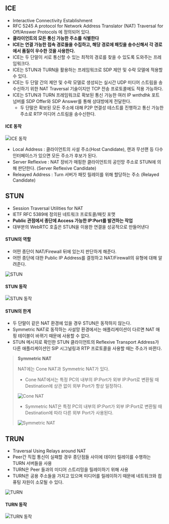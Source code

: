 ## ICE

- Interactive Connectivity Establishment
- RFC 5245 A protocol for Network Address Translator (NAT) Traversal for Off/Answer Protocols 에 정의되어 있다.
- **클라이언트의 모든 통신 가능한 주소를 식별한다**
- **ICE는 연결 가능한 접속 경로들을 수집하고, 해당 경로에 패킷을 송수신해서 각 경로에서 품질이 우수한 것을 사용한다.**
- ICE는 두 단말이 서로 통신할 수 있는 최적의 경로를 찾을 수 있도록 도와주는 프레임워크다.
- ICE는 STUN과 TURN을 활용하는 프레임워크로 SDP 제안 및 수락 모델에 적용할 수 있다.
- ICE는 두 단말 간의 제안 및 수락 모델로 생성되는 실시간 UDP 미디어 스트림을 송수신하기 위한 NAT Traversal 기술이지만 TCP 전송 프로토콜에도 적용 가능하다.
- ICE는 STUN과 TURN 프레임워크로 확보된 통신 가능한 여러 IP wnthdhk 포트 넘버를 SDP Offer와 SDP Answer를 통해 상대방에게 전달한다.
  - 두 단말은 확보된 모든 주소에 대해 P2P 연결성 테스트를 진행하고 통신 가능한 주소로 RTP 미디어 스트림을 송수신한다.

#### ICE 동작

![ICE 동작](./images/01_5.png)

- Local Address : 클라이언트의 사설 주소(Host Candidate), 랜과 무선랜 등 다수 인터페이스가 있으면 모든 주소가 후보가 된다.
- Server Reflexive : NAT 장비가 매핑한 클라이언트의 공인망 주소로 STUN에 의해 판단한다. (Server Reflexive Candidate)
- Releayed Address : Turn 서버가 패킷 릴레이를 위해 할당하는 주소 (Relayed Candidate)



## STUN

- Session Traversal Utilities for NAT
- IETF RFC 5389에 정의된 네트워크 프로토콜/패킷 포맷
- **Public 관점에서 종단에 Access 가능한 IP:Port를 발견하는 작업**
- 대부분의 WebRTC 호출은 STUN을 이용한 연결을 성공적으로 만들어낸다

#### STUN의 역할

- 어떤 종단이 NAT/Firewall 뒤에 있는지 판단하게 해준다.
- 어떤 종단에 대한 Public IP Address를 결정하고 NAT/Firewall의 유형에 대해 알려준다.

![STUN](./images/01_1.png)



#### STUN 동작

![STUN 동작](./images/01_2.png)

#### STUN의 한계

- 두 단말이 같은 NAT 환경에 있을 경우 STUN은 동작하지 않는다.
- Symmetric NAT로 동작하는 사설망 환경에서는 애플리케이션이 다르면 NAT 매핑 테이블이 바뀌기 때문에 사용할 수 없다.
- STUN 메시지로 확인한 STUN 클라이언트의 Reflexive Transport Address가 다른 애플리케이션인 SIP 시그널링과 RTP 프로토콜을 사용할 때는 주소가 바뀐다.



> **Symmetric NAT**
>
> NAT에는 Cone NAT과 Symmetric NAT가 있다. 
>
> - Cone NAT에서는 특정 PC의 내부의 IP:Port가 외부 IP:Port로 변환될 때 Destination에 상관 없이 외부 Port가 항상 일정하다. 
>
> ![Cone NAT](./images/01_6.png)
>
> - Symmetric NAT은 특정 PC의 내부의 IP:Port가 외부 IP:Port로 변환될 때 Destination에 따라 다른 외부 Port가 사용된다.
>
> ![Symmetric NAT](./images/01_7.png)
>
> 
>
> 



## TRUN

- Traversal Using Relays around NAT
- Peer간 직접 통신이 실패할 경우 종단점들 사이에 데이터 릴레이를 수행하는 TURN 서버들을 사용
- TURN은 Peer 들과의 미디어 스트리밍을 릴레이하기 위해 사용
- TURN은 공용 주소들을 가지고 있으며 미디어를 릴레이하기 때문에 네트워크와 컴퓨팅 자원이 소모될 수 있다.

![TURN](./images/01_3.png)



#### TURN 동작

![TURN 동작](./images/01_4.png)